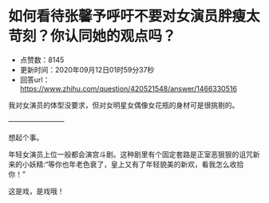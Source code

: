 # 如何看待张馨予呼吁不要对女演员胖瘦太苛刻？你认同她的观点吗？
- 点赞数：8145
- 更新时间：2020年09月12日01时59分37秒
- 回答url：https://www.zhihu.com/question/420521548/answer/1466330516
<body>
 <p data-pid="W1qQDnKJ">我对女演员的体型没要求，但对女明星女偶像女花瓶的身材可是很挑剔的。</p>
 <p data-pid="UJlSofTk">————————</p>
 <p data-pid="tRE93w4L">想起个事。</p>
 <p data-pid="CgKqVPNX">年轻女演员上位一般都会演宫斗剧。这种剧里有个固定套路是正室恶狠狠的诅咒新来的小妖精:“等你也年老色衰了，皇上又有了年轻貌美的新欢，看我怎么收拾你！”</p>
 <p data-pid="7eIJde_p">这是戏，是戏哦！</p>
</body>